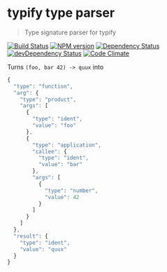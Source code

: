 # typify type parser

> Type signature parser for typify

[![Build Status](https://secure.travis-ci.org/phadej/typify-parser.svg?branch=master)](http://travis-ci.org/phadej/typify-parser)
[![NPM version](https://badge.fury.io/js/typify-parser.svg)](http://badge.fury.io/js/typify-parser)
[![Dependency Status](https://david-dm.org/phadej/typify-parser.svg)](https://david-dm.org/phadej/typify-parser)
[![devDependency Status](https://david-dm.org/phadej/typify-parser/dev-status.svg)](https://david-dm.org/phadej/typify-parser#info=devDependencies)
[![Code Climate](https://img.shields.io/codeclimate/github/phadej/typify-parser.svg)](https://codeclimate.com/github/phadej/typify-parser)

Turns `(foo, bar 42) -> quux` into
```js
{
  "type": "function",
  "arg": {
    "type": "product",
    "args": [
      {
        "type": "ident",
        "value": "foo"
      },
      {
        "type": "application",
        "callee": {
          "type": "ident",
          "value": "bar"
        },
        "args": [
          {
            "type": "number",
            "value": 42
          }
        ]
      }
    ]
  },
  "result": {
    "type": "ident",
    "value": "quux"
  }
}
```
